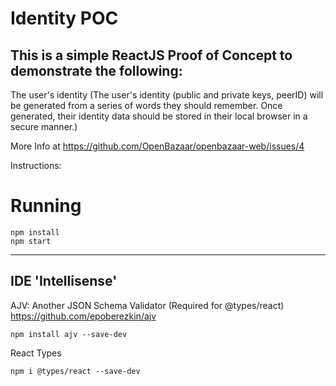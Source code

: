 # Identity POC

## This is a simple ReactJS Proof of Concept to demonstrate the following:

The user's identity (The user's identity (public and private keys, peerID) will be generated from a
series of words they should remember. Once generated, their identity data should be stored in their
local browser in a secure manner.)

More Info at https://github.com/OpenBazaar/openbazaar-web/issues/4

Instructions:

# Running
```
npm install
npm start
```

_____
## IDE 'Intellisense'
AJV: Another JSON Schema Validator (Required for @types/react)
https://github.com/epoberezkin/ajv
```
npm install ajv --save-dev
```

React Types
```
npm i @types/react --save-dev
```

